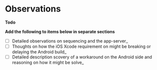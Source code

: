# Observations

<div class='md-label-header'>

**Todo**

</div>


</div>

__Add the following to items below in separate sections__

- [ ] Detailed observations on sequencing and the app-server_
- [ ] Thoughts on how the iOS Xcode requirement on might be breaking or delaying the Android build_
- [ ] Detailed description scovery of a workaround on the Android side and reasoning on how it might be solve_ 

<div class='md-label-header'>
